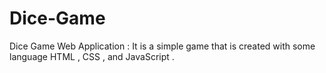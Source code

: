 # Dice-Game
Dice Game Web Application : It is a simple game that is created with some language HTML , CSS ,  and JavaScript .
